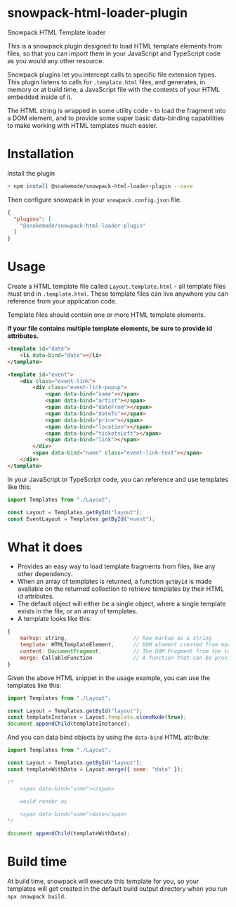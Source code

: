 # snowpack-html-loader-plugin
Snowpack HTML Template loader

This is a snowpack plugin designed to load HTML template elements from files, so that you can import them in your JavaScript and TypeScript code as you would any other resource.

Snowpack plugins let you intercept calls to specific file extension types. This plugin listens to calls for `.template.html` files, and generates, in memory or at build time, a JavaScript file with the contents of your HTML embedded inside of it.

The HTML string is wrapped in some utility code - to load the fragment into a DOM element, and to provide some super basic data-binding capabilities to make working with HTML templates much easier.

# Installation

Install the plugin

```bash
> npm install @snakemode/snowpack-html-loader-plugin --save
```

Then configure snowpack in your `snowpack.config.json` file.

```json
{
  "plugins": [
    "@snakemode/snowpack-html-loader-plugin"
  ]
}
```

# Usage

Create a HTML template file called `Layout.template.html` - all template files must end in `.template.html`.
These template files can live anywhere you can reference from your application code.

Template files should contain one or more HTML template elements.

**If your file contains multiple template elements, be sure to provide id attributes.**

```html
<template id="date">
    <li data-bind="date"></li>
</template>

<template id="event">
    <div class="event-link">
        <div class="event-link-popup">
            <span data-bind="name"></span>
            <span data-bind="artist"></span>
            <span data-bind="dateFrom"></span>
            <span data-bind="dateTo"></span>
            <span data-bind="price"></span>
            <span data-bind="location"></span>
            <span data-bind="ticketsLeft"></span>
            <span data-bind="link"></span>
        </div>
        <span data-bind="name" class="event-link-text"></span>
    </div>
</template>
```

In your JavaScript or TypeScript code, you can reference and use templates like this:

```js
import Templates from "./Layout";

const Layout = Templates.getById("layout");
const EventLayout = Templates.getById("event");
```

# What it does

* Provides an easy way to load template fragments from files, like any other dependency.
* When an array of templates is returned, a function `getById` is made available on the returned collection to retrieve templates by their HTML id attributes.
* The default object will either be a single object, where a single template exists in the file, or an array of templates.
* A template looks like this:

```js
{ 
    markup: string,                     // Raw markup as a string
    template: HTMLTemplateElement,      // DOM element created from markup
    content: DocumentFragment,          // The DOM Fragment from the template property.
    merge: CallableFunction             // A function that can be provided an object for data binding
}
```

Given the above HTML snippet in the usage example, you can use the templates like this:

```js
import Templates from "./Layout";

const Layout = Templates.getById("layout");
const templateInstance = Layout.template.cloneNode(true);
document.appendChild(templateInstance);
```

And you can data bind objects by using the `data-bind` HTML attribute:

```js
import Templates from "./Layout";

const Layout = Templates.getById("layout");
const templateWithData = Layout.merge({ some: "data" });

/*
    <span data-bind="some"></span>

    would render as
    
    <span data-bind="some">data</span>
*/

document.appendChild(templateWithData);
```

# Build time

At build time, snowpack will execute this template for you, so your templates will get created in the default build output directory when you run `npx snowpack build`.